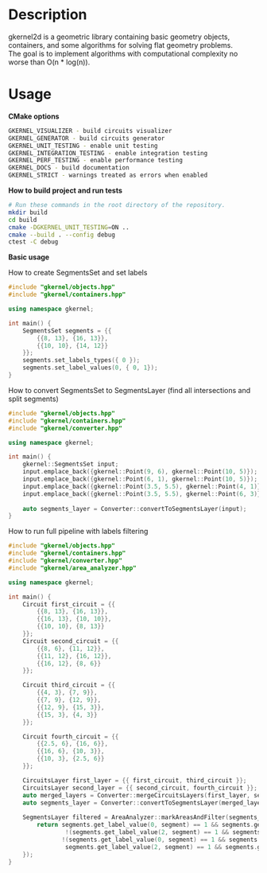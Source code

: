 # Description
gkernel2d is a geometric library containing basic geometry objects, containers, and some algorithms for solving flat geometry problems.\
The goal is to implement algorithms with computational complexity no worse than O(n * log(n)).

# Usage
**CMake options**
```bash
GKERNEL_VISUALIZER - build circuits visualizer
GKERNEL_GENERATOR - build circuits generator
GKERNEL_UNIT_TESTING - enable unit testing
GKERNEL_INTEGRATION_TESTING - enable integration testing
GKERNEL_PERF_TESTING - enable performance testing
GKERNEL_DOCS - build documentation
GKERNEL_STRICT - warnings treated as errors when enabled
```
**How to build project and run tests**
```bash
# Run these commands in the root directory of the repository.
mkdir build
cd build
cmake -DGKERNEL_UNIT_TESTING=ON ..
cmake --build . --config debug
ctest -C debug
```
**Basic usage**

How to create SegmentsSet and set labels
```c++
#include "gkernel/objects.hpp"
#include "gkernel/containers.hpp"

using namespace gkernel;

int main() {
    SegmentsSet segments = {{
        {{8, 13}, {16, 13}},
        {{10, 10}, {14, 12}}
    }};
    segments.set_labels_types({ 0 });
    segments.set_label_values(0, { 0, 1});
}
```
How to convert SegmentsSet to SegmentsLayer (find all intersections and split segments)
```c++
#include "gkernel/objects.hpp"
#include "gkernel/containers.hpp"
#include "gkernel/converter.hpp"

using namespace gkernel;

int main() {
    gkernel::SegmentsSet input;
    input.emplace_back({gkernel::Point(9, 6), gkernel::Point(10, 5)});
    input.emplace_back({gkernel::Point(6, 1), gkernel::Point(10, 5)});
    input.emplace_back({gkernel::Point(3.5, 5.5), gkernel::Point(4, 1)});
    input.emplace_back({gkernel::Point(3.5, 5.5), gkernel::Point(6, 3)});
    
    auto segments_layer = Converter::convertToSegmentsLayer(input);
}
```

How to run full pipeline with labels filtering
```c++
#include "gkernel/objects.hpp"
#include "gkernel/containers.hpp"
#include "gkernel/converter.hpp"
#include "gkernel/area_analyzer.hpp"

using namespace gkernel;

int main() {
    Circuit first_circuit = {{
        {{8, 13}, {16, 13}},
        {{16, 13}, {10, 10}},
        {{10, 10}, {8, 13}}
    }};
    Circuit second_circuit = {{
        {{8, 6}, {11, 12}},
        {{11, 12}, {16, 12}},
        {{16, 12}, {8, 6}}
    }};

    Circuit third_circuit = {{
        {{4, 3}, {7, 9}},
        {{7, 9}, {12, 9}},
        {{12, 9}, {15, 3}},
        {{15, 3}, {4, 3}}
    }};

    Circuit fourth_circuit = {{
        {{2.5, 6}, {16, 6}},
        {{16, 6}, {10, 3}},
        {{10, 3}, {2.5, 6}}
    }};

    CircuitsLayer first_layer = {{ first_circuit, third_circuit }};
    CircuitsLayer second_layer = {{ second_circuit, fourth_circuit }};
    auto merged_layers = Converter::mergeCircuitsLayers(first_layer, second_layer);
    auto segments_layer = Converter::convertToSegmentsLayer(merged_layers);
    
    SegmentsLayer filtered = AreaAnalyzer::markAreasAndFilter(segments_layer, [](const SegmentsLayer& segments, const Segment& segment) {
        return segments.get_label_value(0, segment) == 1 && segments.get_label_value(1, segment) == 1 &&
                !(segments.get_label_value(2, segment) == 1 && segments.get_label_value(3, segment) == 1) ||
               !(segments.get_label_value(0, segment) == 1 && segments.get_label_value(1, segment) == 1) &&
                segments.get_label_value(2, segment) == 1 && segments.get_label_value(3, segment) == 1;
    });
}
```

